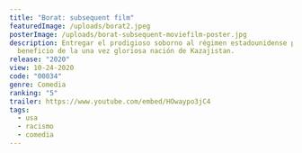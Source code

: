 ```yaml
---
title: "Borat: subsequent film"
featuredImage: /uploads/borat2.jpeg
posterImage: /uploads/borat-subsequent-moviefilm-poster.jpg
description: Entregar el prodigioso soborno al régimen estadounidense para
  beneficio de la una vez gloriosa nación de Kazajistan.
release: "2020"
view: 10-24-2020
code: "00034"
genre: Comedia
ranking: "5"
trailer: https://www.youtube.com/embed/HOwaypo3jC4
tags:
  - usa
  - racismo
  - comedia
---
```

